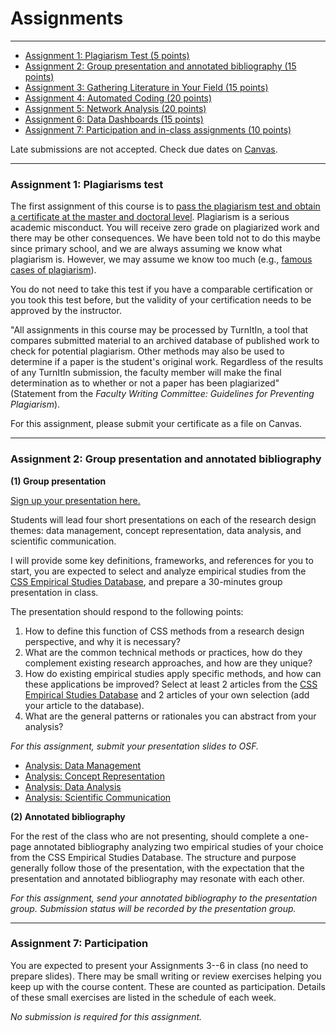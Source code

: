 # Assignments
---

<!-- %%%%%%Open source community / pedagogy as an assignment%%%%%-->

- [Assignment 1: Plagiarism Test (5 points)](#assignment-1-plagiarisms-test)
- [Assignment 2: Group presentation and annotated bibliography (15 points)](#assignment-2-group-presentation-and-annotated-bibliography)
- [Assignment 3: Gathering Literature in Your Field (15 points)](https://osf.io/rbtw8/)
- [Assignment 4: Automated Coding (20 points)](https://osf.io/5qk6s/)
- [Assignment 5: Network Analysis (20 points)](https://osf.io/ycj26/)
- [Assignment 6: Data Dashboards (15 points)](https://osf.io/cu7r3/)
- [Assignment 7: Participation and in-class assignments (10 points)](#assignment-6-participation)

Late submissions are not accepted. Check due dates on [Canvas](https://utexas.instructure.com/courses/1388527/assignments).


---
### Assignment 1: Plagiarisms test

The first assignment of this course is to [pass the plagiarism test and obtain a certificate at the master and doctoral level](https://plagiarism.iu.edu/index.html). Plagiarism is a serious academic misconduct. You will receive zero grade on plagiarized work and there may be other consequences. We have been told not to do this maybe since primary school, and we are always assuming we know what plagiarism is. However, we may assume we know too much (e.g., [famous cases of plagiarism](https://www.google.com/search?q=famous+cases+of+plagiarism)).

You do not need to take this test if you have a comparable certification or you took this test before, but the validity of your certification needs to be approved by the instructor.

"All assignments in this course may be processed by TurnItIn, a tool that compares submitted material to an archived database of published work to check for potential plagiarism. Other methods may also be used to determine if a paper is the student's original work. Regardless of the results of any TurnItIn submission, the faculty member will make the final determination as to whether or not a paper has been plagiarized" (Statement from the _Faculty Writing Committee: Guidelines for Preventing Plagiarism_).

For this assignment, please submit your certificate as a file on Canvas.

---
### Assignment 2: Group presentation and annotated bibliography

**(1) Group presentation**

[Sign up your presentation here.](https://docs.google.com/spreadsheets/d/1ngb_aBqId8TnN_y29523kRMOE671q_HPOz9d5H91mvE/edit#gid=1658895974)

Students will lead four short presentations on each of the research design themes: data management, concept representation, data analysis, and scientific communication.

I will provide some key definitions, frameworks, and references for you to start, you are expected to select and analyze empirical studies from the [CSS Empirical Studies Database](https://utexas.instructure.com/courses/1388527), and prepare a 30-minutes group presentation in class.

The presentation should respond to the following points:

1. How to define this function of CSS methods from a research design perspective, and why it is necessary?
2. What are the common technical methods or practices, how do they complement existing research approaches, and how are they unique?
3. How do existing empirical studies apply specific methods, and how can these applications be improved? Select at least 2 articles from the [CSS Empirical Studies Database](https://utexas.instructure.com/courses/1360223) and 2 articles of your own selection (add your article to the database).
4. What are the general patterns or rationales you can abstract from your analysis?

*For this assignment, submit your presentation slides to OSF.*

- [Analysis: Data Management](https://osf.io/srxa8/)
- [Analysis: Concept Representation](https://osf.io/dafbm/)
- [Analysis: Data Analysis](https://osf.io/53jc6/)
- [Analysis: Scientific Communication](https://osf.io/6cqth/)

**(2) Annotated bibliography**

For the rest of the class who are not presenting, should complete a one-page annotated bibliography analyzing two empirical studies of your choice from the CSS Empirical Studies Database. The structure and purpose generally follow those of the presentation, with the expectation that the presentation and annotated bibliography may resonate with each other.

*For this assignment, send your annotated bibliography to the presentation group.*
*Submission status will be recorded by the presentation group.*


---
### Assignment 7: Participation

You are expected to present your Assignments 3--6 in class (no need to prepare slides). There may be small writing or review exercises helping you keep up with the course content. These are counted as participation. Details of these small exercises are listed in the schedule of each week.

*No submission is required for this assignment.*